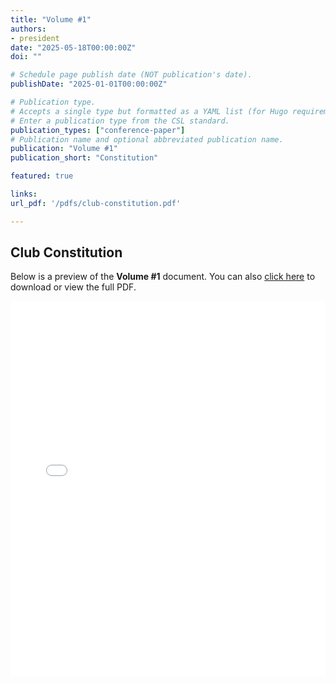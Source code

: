 ```yaml
---
title: "Volume #1"
authors:
- president
date: "2025-05-18T00:00:00Z"
doi: ""

# Schedule page publish date (NOT publication's date).
publishDate: "2025-01-01T00:00:00Z"

# Publication type.
# Accepts a single type but formatted as a YAML list (for Hugo requirements).
# Enter a publication type from the CSL standard.
publication_types: ["conference-paper"]
# Publication name and optional abbreviated publication name.
publication: "Volume #1"
publication_short: "Constitution"

featured: true

links:
url_pdf: '/pdfs/club-constitution.pdf'

---
```


## Club Constitution

Below is a preview of the **Volume #1** document. You can also [click here]( /pdfs/club-constitution.pdf) to download or view the full PDF.

<embed src="/pdfs/club-constitution.pdf" width="100%" height="600px" type="application/pdf">

